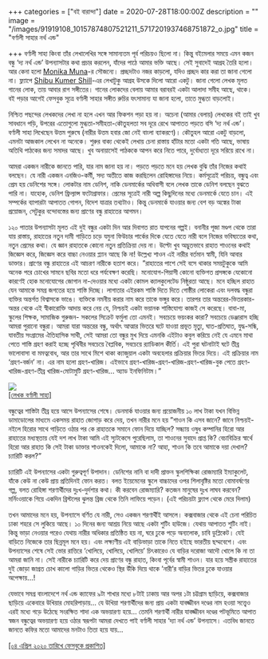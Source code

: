 +++
categories = ["বই বারান্দা"]
date = 2020-07-28T18:00:00Z
description = ""
image = "/images/91919108_10157874807521211_5717201937468751872_o.jpg"
title = "বর্ণালী সাহার নর্থ এন্ড"

+++
বর্ণালী সাহা কিংবা তাঁর লেখালেখির সঙ্গে সামান্যতম পূর্ব পরিচয়ও ছিলো না। কিন্তু বইমেলার সময়ে এমন কজন বন্ধু ‘দ্য নর্থ এন্ড’ উপন্যাসটার কথা প্রচার করলেন, যাঁদের পাঠে আমার ভক্তি আছে। সেই সুবাদেই আগ্রহ তৈরি হলো। আর কেনা হলো [Monika Muna](https://www.facebook.com/monikarashid?__tn__=%2CdK%2AF-R&eid=ARCdDK-L4Ku9RpR7JsG3YoF5oNTy8mf8JFTyKfpLx7UKKh54_LJ4uVeb5IVeZAYB1AxPlK-1-IGp9Gm9)-র সৌজন্যে। প্রচ্ছদটাও নজর কাড়লো, যদিও প্রচ্ছদ কার করা তা জানা গেলো না। ফ্ল্যাপে [Shibu Kumer Shill](https://www.facebook.com/shibu.shill?__tn__=%2CdK%2AF-R&eid=ARA-YBiW-jbYpFSd6eN9o72tJrQ9oY1JH8W4I1Ry3-TzenNk5wV3vakV3J_uoA7ETdHXRb2fvi4a3YoI)-এর লেখাটুকু আগ্রহ উসকে দিলো আরো একটু। জানা গেলো লেখক মূলত গানের লোক, তায় আবার রাগ সঙ্গীতের। গানের লোকদের বেলায় আমার বরাবরই একটা আলাদা সমীহ আছে, থাকে। বই পড়ার আগেই ফেসবুক সূত্রে বর্ণালী সাহার সঙ্গীত রুচির যৎসামান্য যা জানা হলো, তাতে মুগ্ধতা বাড়লোই।  
  
নিশ্চিত পছন্দের লেখকদের লেখা না হলে এখন আর ফিকশন পড়া হয় না। অচেনা (আমার বেলায়) লেখকের বই তাই খুব সাবধানে পড়ি, উপরের এতোগুলো মুগ্ধতা-সমীহতা-কৌতুহলতা সব দূরে রেখে আপাতত পড়তে বসি ‘দ্য নর্থ এন্ড’। বর্ণালী সাহা লিখেছেন উত্তম পুরুষে (নারীর উত্তম হবার জো নেই বাংলা ব্যাকরণে)। কৌতুহল আরো একটু বাড়লো, এমনটা আজকাল লেখেন না অনেকে। শুরুর বাক্য থেকেই লেখায় চেনা রাস্তায় হাঁটার মতো একটা গতি আছে, ভাষায় অতিথি পাঠকের জন্য সমাদর আছে। খুব অনায়াসেই পাঠককে আপন করে নিতে পারে, দুর্বোধ্যতা দূরে সরিয়ে রাখে না।  
  
আমরা একজন নারীকে জানতে পারি, যার নাম জানা হয় না। পড়তে পড়তে মনে হয় লেখক বুঝি তাঁর নিজের কথাই বলছেন। যে নারী একজন এনজিও-কর্মী, সদ্য অতীতে কাজ করছিলেন রোহিঙ্গাদের নিয়ে। কর্মসূত্রেই পরিচয়, বন্ধুত্ব এবং প্রেম হয় ডেনিশের সঙ্গে। লোকটার নাম ডেনিশ, নাকি ডেনমার্কের অধিবাসী বলে লেখক তাকে ডেনিশ বলছেন বুঝতে পারি না। যাহোক, ডেনিশ ফ্রিল্যান্স ফটোগ্রাফার। প্রেমের সূত্রেই নারী অল্প কিছুদিনের মধ্যে ডেনমার্কে যেতে চান। এই সম্পর্কের ব্যাপারটা আপাতত গোপন, বিদেশ যাত্রার তথ্যটাও। কিন্তু ডেনমার্কে যাওয়ার জন্য বেশ বড় অঙ্কের টাকা প্রয়োজন, সেটুকুর বন্দোবস্তের জন্য প্রাণের বন্ধু রাহাতের আগমন।  
  
১২০ পাতার উপন্যাসটা মূলত এই দুই বন্ধুর একটা দিন আর দিবাগত রাত যাপনের গল্পই। বনানীর পূজা মণ্ডপ থেকে তারা যায় রাস্তায়, রাহাতের নতুন দামী গাড়িতে চড়ে যমুনা ফিউচার পার্কের দিকে যেতে যেতে নারী বলে নিজের ভবিষ্যতের কথা, নতুন প্রেমের কথা। যে জ্ঞান রাহাতকে কোনো নতুন প্রতিক্রিয়া দেয় না। উল্টো খুব অদ্ভুতভাবে রাহাত শাওনের কথাই জিজ্ঞেস করে, জিজ্ঞেস করে বাচ্চা নেওয়ার প্ল্যান আছে কি না! উল্লেখ্য শাওন এই নারীর বর্তমান স্বামী, যিনি আবার ডাক্তার। প্রাণের বন্ধু রাহাতের এই আচরণ নারীকে হতাশ করে। ”রাহাতের পাশে সেই বসে থাকার সময়টুকুকে আমি অনেক পরে চোখের সামনে ছবির মতো ধরে পর্যবেক্ষণ করেছি। মনোযোগ-পিয়াসী কোনো ব্যক্তিগত প্রসঙ্গকে যেকোনো কারণেই হোক মনোযোগের জোগান না-দেওয়ার মধ্যে একটা কোমল ক্যালকুলেটেড নিষ্ঠুরতা আছে। মনে হচ্ছিল রাহাত যেন আমাকে সমগ্র জগতের হয়ে শাস্তি দিচ্ছে। লাগাতার এইরকম শাস্তি দিতে দিতে গোষ্ঠীর লোকেরা এবং দলবদ্ধ বন্ধুরা ব্যক্তির অন্তর্গত বিশ্বাসকে ভাঙে। ব্যক্তিকে নমনীয় করার নাম করে তাকে ভঙ্গুর করে। তারপর তার অন্তরের-ভিতরকার-অন্তর থেকে এই স্বীকারোক্তি আদায় করে নেয় যে, নিশ্চয়ই একটা ভয়ানক শাস্তিযোগ্য কাজই সে করেছে। বাবা-মা, স্কুলের শিক্ষক, সামাজিক গুরুজন- সকলের সিক্রেট ফর্মুলা তো এমনই। সবচেয়ে ভয়ংকর কারা? সবচেয়ে ডেঞ্জারাস হচ্ছি আমরা পুরানো বন্ধুরা। আমরা যারা অন্তরের বন্ধু, অর্থাৎ আত্মার ভিতরে ঘটে যাওয়া প্রভূত মৃত্যু, ঘাত-প্রতিঘাত, যুদ্ধ-সন্ধি, যাবতীয় সংগ্রামের ঐতিহাসিক সাথী, সেই আমরা তো বন্ধুর মুখ দিয়ে এমনকি এইটাও কবুল করিয়ে নেই যে এমনে মাথা পেতে শাস্তি গ্রহণ করাই হচ্ছে পৃথিবীর সবচেয়ে বৈপ্লবিক, সবচেয়ে র‌্যাডিকাল কীর্তি। এই পুরা ঘটনাটাই ঘটে তীব্র ভালোবাসা বা মমত্ববোধ, আর তার সাথে মিশে থাকা ক্যাজুয়াল একটা অবহেলার প্রক্রিয়ার ভিতর দিয়ে। এই প্রক্রিয়ার নাম ‘গ্রহণ-বর্জন’ না। এর নাম হলো গ্রহণ-খারিজ। এইভাবে গ্রহণ-খারিজ-গ্রহণ-খারিজ-গ্রহণ-খারিজ-বুক পেতে গ্রহণ-খারিজ-গ্রহণ-তীব্র খারিজ-মোটামুটি গ্রহণ-খারিজ... অ্যাড ইনফিনিটাম।”

![](/images/82344177_10157988264525600_8863867112217640960_o.jpg)  
[\[লেখক বর্ণালী সাহা\]](https://www.facebook.com/barnali.saha)

বন্ধুত্বের শাস্তিটা তীব্র হয়ে আসে উপন্যাসের শেষে। ডেনমার্ক যাওয়ার জন্য প্রয়োজনীয় ১০ লাখ টাকা যখন বিভিন্ন ডামাডোলের মাধ্যমে একসময় রাহাত জোগাড় করে দেয়, তখন নারীর মনে হয় ”শাওন কি এসব জানে? জানে নিশ্চয়ই-নইলে হিরোর সাথে গাড়িতে ওঠার পর কে রাহাতকে সমানে ফোন দিয়ে যাচ্ছিল? সন্ধ্যায় ওষুধ কম্পানির হিরো আর রাহাতের মধ্যস্থতায় যেই দশ লাখ টাকা আমি এই স্যুটকেসে পুরেছিলাম, তা শাওনের সুবাদে প্রাপ্ত কি? বেচাবিক্রির স্বার্থে হিরো আর রাহাত কি সেই টাকা ডাক্তার শাওনকেই দিলো, আমাকে না? আহা, শাওন কি তবে আমাকে দয়া দেখাল? চ্যারিটি করল?”  
  
চ্যারিটি এই উপন্যাসের একটা গুরুত্বপূর্ণ উপাদান। ডেনিশের নানি বা দাদী প্রাক্তন স্কুলশিক্ষিকা রোজম্যারি ইম্যাকুলেট, যাঁকে কেউ না কেউ প্রায় প্রতিদিনই ফোন করত। বলত ইয়েমেনের স্কুলে বাচ্চাদের ওপর শিলাবৃষ্টির মতো বোমাবর্ষণের গল্প, বলত রোহিঙ্গা শরণার্থীদের দুঃখ-দুর্দশার কথা। কী করবেন রোজম্যারি? কতজন মানুষের দুঃখ লাঘব করবেন? মর্নিংওয়াকে গিয়ে একদিন ব্রিস্টলের ঝুলন্ত ব্রিজ থেকে তিনি লাফিয়ে পড়েন। (এই পরিচয়টা ফ্ল্যাপ থেকে মেরে দিলাম)  
  
তখন আমাদের মনে হয়, উপন্যাসে বর্ণিত যে নারী, সেও একজন শরণার্থীই আসলে। কক্সবাজার থেকে এই চেনা পরিচিত ঢাকা শহরে সে লুকিয়ে আছে। ১০ দিনের জন্য আশ্রয় নিয়ে আছে একটা শুটিং হাউজে। যেথায় আপাতত শুটিং নাই। কিন্তু ভাড়া নেওয়ার পরেও যেথায় নারীর অধিকার প্রতিষ্ঠিত হয় না, ঘরে ঢুকে পড়ে অন্যলোক, চাবি ডুপ্লিকেট। যেই বাড়িতে নিজেকে তার ছিন্নমূল মনে হয়। এবং লক্ষ্যণীয় এই বাড়িভাড়া তাকে নিতে হইছে ভারতীয় ছদ্মবেশে। এবং উপন্যাসের শেষে সেই ভোর রাত্তিরে ‘খোলিয়ে, খোলিয়ে, খোলিয়ে’ চিৎকারেও যে বাড়ির দরোজা আদৌ খোলে কি না তা আমরা জানি না। সেই নারীকে চ্যারিটি করে দেয় প্রাণের বন্ধু রাহাত, কিংবা পূর্বের স্বামী শাওন। যার হয়ে সস্ত্রীক রাহাতের দুই জোড়া জাগ্রত চোখ কালো গাড়ির ভিতর থেকেও স্থির উঁকি দিয়ে থাকে ’নারী’র বাড়ির ভিতর ঢুকে যাওয়ার অপেক্ষায়...!  
  
যেভাবে সমগ্র বাংলাদেশে নর্থ এন্ড ক্যাফের ৯টা শাখার মধ্যে ৮টাই ঢাকায় আর অপর ১টা চট্টগ্রাম ছাড়িয়ে, কক্সবাজার ছাড়িয়ে একেবারে উখিয়ার মোহরিপাড়ায়... যে উখিয়া শরণার্থীদের জন্য প্রায় একটা যাবজ্জীবন দণ্ডের নাম হওয়া সত্ত্বেও এরই মধ্যে গড়ে উঠেছে সংরক্ষিত শাদা এক অভয়ারণ্য হয়ে... তেমনি শরণার্থী নারীর যাবজ্জীবন দণ্ডের পটভূমিতে আপাত স্বজন বন্ধুত্বের অভয়ারণ্য হয়ে ওঠার স্বরূপটা আমরা দেখতে পাই বর্ণালী সাহার ‘দ্যা নর্থ এন্ড’ উপন্যাসে। এতবিধ জানতে জানতে কফির মতো আমাদের মনটাও তিতা হয়ে যায়...

[\[০৪ এপ্রিল ২০২০ তারিখে ফেসবুকে প্রকাশিত\]](https://www.facebook.com/photo.php?fbid=10157874807511211&set=a.10157874807236211&type=3&theater)